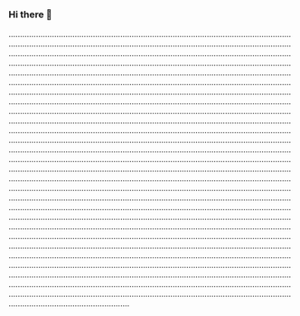 ### Hi there 👋

.....................................................................................................................................................................................................................................................................................................................................................................................................................................................................................................................................................................................................................................................................................................................................................................................................................................................................................................................................................................................................................................................................................................................................................................................................................................................................................................................................................................................................................................................................................................................................................................................................................................................................................................................................................................................................................................................................................................................................................................................................................................................................................................................................................................................................................................................................................................................................................................................................................................................................................................................................................................................................................................................................................................................................................................................................................................................................................................................................................................................................................................................................................................................................................................................................................................................................................................................................................................................................................................................................................................................................................................................................................................................................